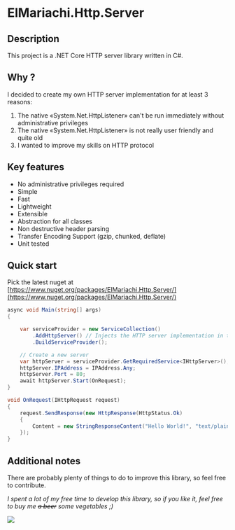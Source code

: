 # ElMariachi.Http.Server

## Description

This project is a .NET Core HTTP server library written in C#.

## Why ?

I decided to create my own HTTP server implementation for at least 3 reasons:

1. The native «System.Net.HttpListener» can't be run immediately without administrative privileges
2. The native «System.Net.HttpListener» is not really user friendly and quite old
3. I wanted to improve my skills on HTTP protocol

## Key features

- No administrative privileges required
- Simple
- Fast
- Lightweight
- Extensible
- Abstraction for all classes
- Non destructive header parsing
- Transfer Encoding Support (gzip, chunked, deflate)
- Unit tested

## Quick start

Pick the latest nuget at [https://www.nuget.org/packages/ElMariachi.Http.Server/](https://www.nuget.org/packages/ElMariachi.Http.Server/)

```csharp
async void Main(string[] args)
{

    var serviceProvider = new ServiceCollection()
        .AddHttpServer() // Injects the HTTP server implementation in the ServiceCollection
        .BuildServiceProvider();

    // Create a new server
    var httpServer = serviceProvider.GetRequiredService<IHttpServer>();
    httpServer.IPAddress = IPAddress.Any;
    httpServer.Port = 80;
    await httpServer.Start(OnRequest);
}

void OnRequest(IHttpRequest request)
{
    request.SendResponse(new HttpResponse(HttpStatus.Ok)
    {
        Content = new StringResponseContent("Hello World!", "text/plain")
    });
}
```

## Additional notes

There are probably plenty of things to do to improve this library, so feel free to contribute.


*I spent a lot of my free time to develop this library, so if you like it, feel free to buy me <s>a beer</s> some vegetables ;)*

[![](https://www.paypalobjects.com/en_US/FR/i/btn/btn_donateCC_LG.gif)](https://www.paypal.com/donate?hosted_button_id=7HKHQ5Z72CS32)
